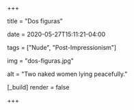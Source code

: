 +++

title = "Dos figuras"

date = 2020-05-27T15:11:21-04:00

tags = ["Nude", "Post-Impressionism"]

img = "dos-figuras.jpg"

alt = "Two naked women lying peacefully."

[_build]
	render = false

+++

